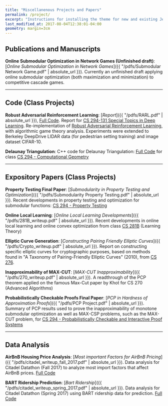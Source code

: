 ```yaml
---
title: "Miscellanenous Projects and Papers"
permalink: /project/
excerpt: "Instructions for installing the theme for new and existing Jekyll based sites."
last_modified_at: 2017-08-04T12:38:01-04:00
geometry: margin=3cm
---
```

## Publications and Manuscripts

**Online Submodular Optimization in Network Games (Unfinished draft)**: [*Online Submodular Optimization in Network Games*]({{ "/pdfs/Submodular Network Game.pdf" | absolute_url }}). Currently an unfinished draft applying online submodular optimization (both maximization and minimization) to competitive cascade games. 

---
## Code (Class Projects)

**Robust Adversarial Reinforcement Learning**: [*Report*]({{ "/pdfs/RARL.pdf" | absolute_url }}), [Full Code](https://github.com/Jekyll1021/RARL). Report for [CS 294-131 Special Topics in Deep Learning](https://berkeley-deep-learning.github.io/cs294-131-f17/). Re-implementation of [Robust Adversarial Reinforcement Learning](http://proceedings.mlr.press/v70/pinto17a/pinto17a.pdf), with algorithmic game theory analysis. Experiments were extended to Berkeley DeepDrive LIDAR data (for pedestrian setting training) and image dataset CIFAR-10. 


**Delaunay Triangulation**: C++ code for Delaunay Triangulation: [Full Code](https://github.com/Srizzle/Delaunay-Triangulation) for class [CS 294 - Computational Geometry](https://people.eecs.berkeley.edu/~jrs/274s17/)

---
## Expository Papers (Class Projects)

**Property Testing Final Paper**: [*Submodularity in Property Testing and Optimization*]({{ "/pdfs/Submodularity Property Testing.pdf" | absolute_url }}). Recent developments in property testing and optimization for submodular functions: [CS 294 - Property Testing](https://people.eecs.berkeley.edu/~alexch/classes/CS294-F2016.html)

**Online Local Learning**: [*Online Local Learning Developments*]({{ "/pdfs/281B_writeup.pdf" | absolute_url }}). Recent developments in online local learning and online convex optimization from class [CS 281B](http://www.stat.berkeley.edu/~bartlett/courses/2014spring-cs281bstat241b/) (Learning Theory)

**Elliptic Curve Generation**: [*Constructing Pairing Friendly Elliptic Curves*]({{ "/pdfs/Crypto_writeup.pdf" | absolute_url }}). Report on constructing specific elliptic curves for cryptographic purposes, based on methods found in "A Taxonomy of Pairing-Friendly Elliptic Curves" (2010), from [CS 276](https://people.eecs.berkeley.edu/~alexch/classes/CS276-F2015.html).

**Inapproximability of MAX-CUT**: [*MAX-CUT Inapproximability*]({{ "/pdfs/270_writeup.pdf" | absolute_url }}). A readthrough of the PCP theorem applied on the famous Max-Cut paper by Khot for CS 270 (Advanced Algorithms)

**Probabilistically Checkable Proofs Final Paper**: [*PCP in Hardness of Approximation Proofs*]({{ "/pdfs/PCP Project.pdf" | absolute_url }}). Summary of PCP results used to prove the inapproximability of monotone submodular optimization as well as MAX-CSP problems, such as the MAX-CUT problem, for [CS 294 - Probabilistically Checkable and Interactive Proof Systems](https://people.eecs.berkeley.edu/~alexch/classes/CS294-S2017.html)

---
## Data Analysis

**AirBnB Housing Price Analysis**: [*Most important Factors for AirBnB Pricing*]({{ "/pdfs/citadel_writeup_fall_2017.pdf" | absolute_url }}). Data analysis for Citadel Datathon (Fall 2017) to analyze most import factors that affect AirBnB prices. [Full Code](https://github.com/Srizzle/Citadel-Datathon-Fall-2017)

**BART Ridership Prediction**: [*Bart Ridership*]({{ "/pdfs/citadel_writeup_spring_2017.pdf" | absolute_url }}). Data analysis for Citadel Datathon (Spring 2017) using BART ridership data for prediction. [Full Code](https://github.com/Srizzle/Citadel-Datathon-Spring-2017)

